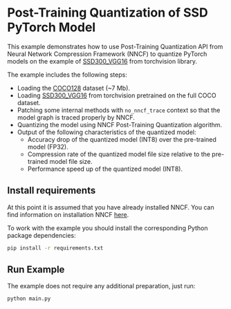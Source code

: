 # Post-Training Quantization of SSD PyTorch Model

This example demonstrates how to use Post-Training Quantization API from Neural Network Compression Framework (NNCF) to quantize PyTorch models on the example of [SSD300_VGG16](https://pytorch.org/vision/main/models/generated/torchvision.models.detection.ssd300_vgg16.html) from torchvision library.

The example includes the following steps:

- Loading the [COCO128](https://www.kaggle.com/datasets/ultralytics/coco128) dataset (~7 Mb).
- Loading [SSD300_VGG16](https://pytorch.org/vision/main/models/generated/torchvision.models.detection.ssd300_vgg16.html) from torchvision pretrained on the full COCO dataset.
- Patching some internal methods with `no_nncf_trace` context so that the model graph is traced properly by NNCF.
- Quantizing the model using NNCF Post-Training Quantization algorithm.
- Output of the following characteristics of the quantized model:
  - Accuracy drop of the quantized model (INT8) over the pre-trained model (FP32).
  - Compression rate of the quantized model file size relative to the pre-trained model file size.
  - Performance speed up of the quantized model (INT8).

## Install requirements

At this point it is assumed that you have already installed NNCF. You can find information on installation NNCF [here](https://github.com/openvinotoolkit/nncf#user-content-installation).

To work with the example you should install the corresponding Python package dependencies:

```bash
pip install -r requirements.txt
```

## Run Example

The example does not require any additional preparation, just run:

```bash
python main.py
```
